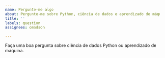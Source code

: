 ```yaml
---
name: Pergunte-me algo
about: Pergunte-me sobre Python, ciência de dados e aprendizado de máquina.
title: ''
labels: question
assignees: omadson

---
```


Faça uma boa pergunta sobre ciência de dados Python ou aprendizado de máquina.
